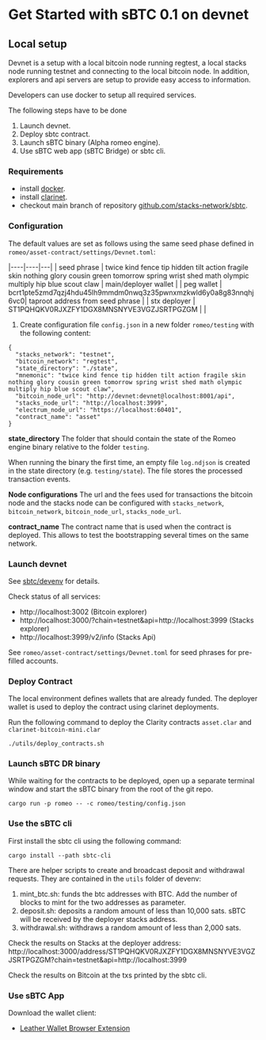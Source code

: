 # Get Started with sBTC 0.1 on devnet

## Local setup
Devnet is a setup with a local bitcoin node running regtest, a local stacks node running testnet and connecting to the local bitcoin node. In addition, explorers and api servers are setup to provide easy access to information.

Developers can use docker to setup all required services.

The following steps have to be done
1. Launch devnet.
2. Deploy sbtc contract.
3. Launch sBTC binary (Alpha romeo engine).
4. Use sBTC web app (sBTC Bridge) or sbtc cli.

### Requirements
* install [docker](https://docs.docker.com/engine/install/).
* install [clarinet](https://github.com/hirosystems/clarinet).
* checkout main branch of repository [github.com/stacks-network/sbtc](https://github.com/stacks-network/sbtc).

### Configuration
The default values are set as follows using the same seed phase defined in `romeo/asset-contract/settings/Devnet.toml`:

|----|----|---|
| seed phrase | twice kind fence tip hidden tilt action fragile skin nothing glory cousin green tomorrow spring wrist shed math olympic multiply hip blue scout claw | main/deployer wallet |
| peg wallet | bcrt1pte5zmd7qzj4hdu45lh9mmdm0nwq3z35pwnxmzkwld6y0a8g83nnqhj6vc0| taproot address from seed phrase |
| stx deployer | ST1PQHQKV0RJXZFY1DGX8MNSNYVE3VGZJSRTPGZGM | |


1. Create configuration file `config.json` in a new folder `romeo/testing` with the following content:
```
{
  "stacks_network": "testnet",
  "bitcoin_network": "regtest",
  "state_directory": "./state",
  "mnemonic": "twice kind fence tip hidden tilt action fragile skin nothing glory cousin green tomorrow spring wrist shed math olympic multiply hip blue scout claw",
  "bitcoin_node_url": "http://devnet:devnet@localhost:8001/api",
  "stacks_node_url": "http://localhost:3999",
  "electrum_node_url": "https://localhost:60401",
  "contract_name": "asset"
}
```

**state_directory**
The folder that should contain the state of the Romeo engine binary relative to the folder `testing`.

When running the binary the first time,
an empty file `log.ndjson` is created in the state directory (e.g. `testing/state`). The file stores the processed transaction events.

**Node configurations**
The url and the fees used for transactions the bitcoin node and the stacks node can be configured with `stacks_network`, `bitcoin_network`, `bitcoin_node_url`, `stacks_node_url`.

**contract_name**
The contract name that is used when the contract is deployed. This allows to test the bootstrapping several times on the same network.

### Launch devnet

See [sbtc/devenv](https://github.com/stacks-network/sbtc/blob/main/devenv/README.md) for details.

Check status of all services:
* http://localhost:3002 (Bitcoin explorer)
* http://localhost:3000/?chain=testnet&api=http://localhost:3999 (Stacks explorer)
* http://localhost:3999/v2/info (Stacks Api)

See `romeo/asset-contract/settings/Devnet.toml` for seed phrases for pre-filled accounts.

### Deploy Contract
The local environment defines wallets that are already funded. The deployer wallet is used to deploy the contract using clarinet deployments.

Run the following command to deploy the Clarity contracts `asset.clar` and `clarinet-bitcoin-mini.clar`

```
./utils/deploy_contracts.sh
```

### Launch sBTC DR binary
While waiting for the contracts to be deployed, open up a separate terminal window and start the sBTC binary from the root of the git repo.

```
cargo run -p romeo -- -c romeo/testing/config.json
```

### Use the sBTC cli
First install the sbtc cli using the following command:

```
cargo install --path sbtc-cli
```

There are helper scripts to create and broadcast deposit and withdrawal requests. They are contained in the `utils` folder of devenv:

1. mint_btc.sh: funds the btc addresses with BTC. Add the number of blocks to mint for the two addresses as parameter.
2. deposit.sh: deposits a random amount of less than 10,000 sats. sBTC will be received by the deployer stacks address.
3. withdrawal.sh: withdraws a random amount of less than 2,000 sats.

Check the results on Stacks at the deployer address:
http://localhost:3000/address/ST1PQHQKV0RJXZFY1DGX8MNSNYVE3VGZJSRTPGZGM?chain=testnet&api=http://localhost:3999

Check the results on Bitcoin at the txs printed by the sbtc cli.

### Use sBTC App
Download the wallet client:

  - [Leather Wallet Browser Extension](https://leather.io/install-extension)